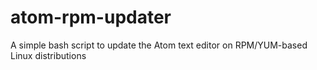 atom-rpm-updater
================

A simple bash script to update the Atom text editor on RPM/YUM-based Linux distributions
